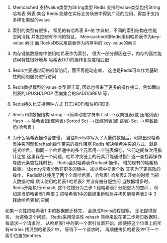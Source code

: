 1.  Memcached 支持value类型为String类型
Redis 支持的value类型包括String 哈希表 列表 集合 
Redis 能够在实际业务场景中得到广泛的应用，得益于支持多样化类型的value

2. 索引的类型有很多， 常见的有哈希表 B+树   字典树，不同的索引结构在性能 空间消耗
并发控制有不同的特征， Memcached和Redis采用哈希表作为key-value 索引
而 RocksDB采用跳表作为内存中的 key-value的索引

3. 内存键值数据库中使用哈希表作为索引， 很大一部分原因在于，内存的高性能访问特性很好地与
哈希表O(1)的操作复杂度相匹配

4. Redis主要通过网络框架访问，而不再是动态库， 这也是Redis可以作为基础性的网络服务进行访问

5. Redis数据模型的value 类型很丰富, 因此也带来了更多的操作接口，例如面向列表的LPUSH/LPOP
面向集合的SADD/SREM 等， 

6. Redis持久化支持两种方式   日志(AOF)和快照(RDB) 

7. Redis 6种数据结构  string -->简单动态字符串   List -->双向链表(或 压缩列表)
Hash --> 哈希表(压缩列表)   Sorted Set -->压缩列表(或 跳表)   Set -->整数数组(哈希表  )

8. 为什么哈希表操作会变慢， 当往Redis中写入了大量的数据后，可能出现哈希表冲突问题和rehash操作带来的操作阻塞
Redis 解决哈希冲突的方式，就是链式哈希， 指同一个哈希通中的多个元素用一个链表保存，它们之间依次用指针连接
这里存在一个问题，哈希冲突链上的元素只能通过指针逐一查找再操作
导致元素查找耗时长， Redis会对哈希表作rehash操作， 增加现有的哈希桶数量， 让entry元素分散在更多的桶中，减少桶中元素个数
其实为了更高效的操作， Redis默认使用了两个全局哈希表，哈希表1  哈希表2 
开始的时候  当插入数据时候 默认使用哈希表1  哈希表2 并没有被分配空间
当数据增多时， Redis开始执行rehash, 这个过错分为三步 
1 给哈希表2 分配更大的空间  ，例如是当前哈希表1 两倍
2 把哈希表1中的数据重新映射并拷贝到哈希表2 中
3 释放哈希表1的空间

如果一次性把哈希表1 中的数据都迁移完， 会造成Redis线程阻塞， 无法提供服务，
为避免这个问题， Redis采用渐进性 rehash
简单来说在第二步拷贝数据时， 每请求一个请求时， 从哈希表1 中的第一个索引位置开始，顺便把这个位置上的所有entries
拷贝到哈希表2 中， 等待下一个请求时， 再顺便拷贝哈希表1中下一个索引位置的entries 

